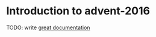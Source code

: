 # Introduction to advent-2016

TODO: write [great documentation](http://jacobian.org/writing/what-to-write/)
